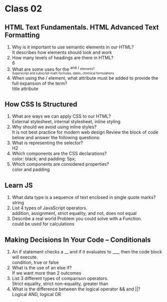 # Class 02

## HTML Text Fundamentals. HTML Advanced Text Formatting

1. Why is it important to use semantic elements in our HTML?  
    It describes how elements should look and work
2. How many levels of headings are there in HTML?  
    6
3. What are some uses for the <sup> and /<sub> elements?  
    Superscript and subscript-math formulas, dates, chemical formulations
4. When using the /<abbr> element, what attribute must be added to provide the full expansion of the term?  
    title attribute

## How CSS Is Structured

1. What are ways we can apply CSS to our HTML?  
    External stylesheet, internal stylesheet, inline styling
2. Why should we avoid using inline styles?  
    It is not best practice for modern web design
 Review the block of code below and answer the following questions:
3. What is representing the selector?  
    H2
4. Which components are the CSS declarations?  
    color: black; and padding: 5px;
5. Which components are considered properties?  
    color and padding

## Learn JS

1. What data type is a sequence of text enclosed in single quote marks?  
    string
2. List 4 types of JavaScript operators.  
    addition, assignment, strict equality, and not, does not equal
3. Describe a real world Problem you could solve with a Function.  
    could be used for calculations

## Making Decisions In Your Code – Conditionals

1. An if statement checks a __ and if it evaluates to ___, then the code block will execute.  
    condition, true or false
2. What is the use of an else if?  
    If we want more than 2 outcomes
3. List 3 different types of comparison operators.  
    Strict equality, strict non-equality, greater than
4. What is the difference between the logical operator && and ||?  
    Logical AND, logical OR
